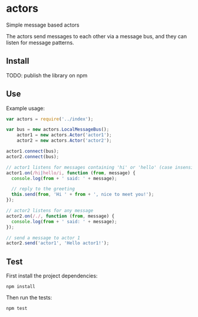 # actors

Simple message based actors

The actors send messages to each other via a message bus, and they can listen
for message patterns.


## Install

TODO: publish the library on npm


## Use

Example usage:

```js
var actors = require('../index');

var bus = new actors.LocalMessageBus();
    actor1 = new actors.Actor('actor1');
    actor2 = new actors.Actor('actor2');

actor1.connect(bus);
actor2.connect(bus);

// actor1 listens for messages containing 'hi' or 'hello' (case insensitive)
actor1.on(/hi|hello/i, function (from, message) {
  console.log(from + ' said: ' + message);

  // reply to the greeting
  this.send(from, 'Hi ' + from + ', nice to meet you!');
});

// actor2 listens for any message
actor2.on(/./, function (from, message) {
  console.log(from + ' said: ' + message);
});

// send a message to actor 1
actor2.send('actor1', 'Hello actor1!');
```

## Test

First install the project dependencies:

    npm install

Then run the tests:

    npm test

